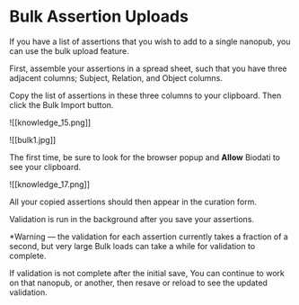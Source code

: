 # Bulk Assertion Uploads

If you have a list of assertions that you wish to add to a single nanopub, you can use the bulk upload feature. 

First, assemble your assertions in a spread sheet, such that you have three adjacent columns; Subject, Relation, and Object columns.

Copy the list of assertions in these three columns to your clipboard. Then click the Bulk Import button.

![[knowledge_15.png]]

![[bulk1.jpg]]

   The first time, be sure to look for the browser popup and  **Allow**  Biodati to see your clipboard.

![[knowledge_17.png]]

   All your copied assertions should then appear in the curation form.
   
   Validation is run in the background after you save your assertions.
   
*Warning — the validation for each assertion currently takes a fraction of a second, but very large Bulk loads can take a while for validation to complete.

If validation is not complete after the initial save, You can continue to work on that nanopub, or another, then resave or reload to see the updated validation.
